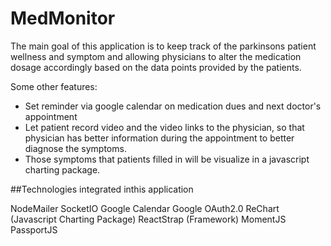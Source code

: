 # MedMonitor

The main goal of this application is to keep track of the parkinsons patient wellness and symptom and allowing physicians to alter the medication dosage accordingly based on the data points provided by the patients. 

Some other features:
- Set reminder via google calendar on medication dues and next doctor's appointment
- Let patient record video and the video links to the physician, so that physician has better information during the appointment to better diagnose the symptoms. 
- Those symptoms that patients filled in will be visualize in a javascript charting package. 

##Technologies integrated inthis application 

  NodeMailer
  SocketIO
  Google Calendar 
  Google OAuth2.0
  ReChart (Javascript Charting Package)
  ReactStrap (Framework)
  MomentJS
  PassportJS
